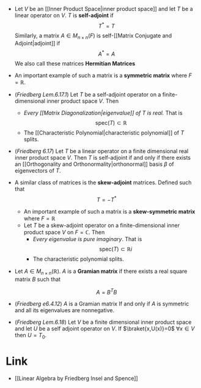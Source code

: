 * Let $V$ be an [[Inner Product Space|inner product space]] and let $T$ be a linear operator on $V$. $T$ is **self-adjoint** if 
  $$
  T^\ast = T
  $$
  Similarly, a matrix $A\in M_{n\times n}(F)$ is self-[[Matrix Conjugate and Adjoint|adjoint]] if 
  $$
  A^\ast = A
  $$
  We also call these matrices **Hermitian Matrices**

* An important example of such a matrix is a **symmetric matrix** where $F=\mathbb{R}$. 

* (*Friedberg Lem.6.17.1*) Let $T$ be a self-adjoint operator on a finite-dimensional inner product space $V$. Then
	* *Every [[Matrix Diagonalization|eigenvalue]] of $T$ is real.* That is 
	  $$
	  \text{spec}(T) \subset \mathbb{R}
	  $$
	* The [[Characteristic Polynomial|characteristic polynomial]] of $T$ splits.

* (*Friedberg 6.17*) Let $T$ be a linear operator on a finite dimensional real inner product space $V$. Then $T$ is self-adjoint if and only if there exists an [[Orthogonality and Orthonormality|orthonormal]] basis $\beta$ of eigenvectors of $T$. 

* A similar class of matrices is the **skew-adjoint** matrices. Defined such that
  $$
  T= -T^\ast 
  $$
	* An important example of such a matrix is a **skew-symmetric matrix** where $F=\mathbb{R}$
	* Let $T$ be a skew-adjoint operator on a finite-dimensional inner product space $V$ on $F=\mathbb{C}$. Then
		* *Every eigenvalue is pure imaginary*. That is
		  $$
		  \text{spec}(T) \subset \mathbb{R} i 
		  $$
		* The characteristic polynomial splits.

* Let $A\in M_{n\times n}(\mathbb{R})$. $A$ is a **Gramian matrix** if there exists a real square matrix $B$ such that
  
  $$
  A = B^TB
  $$
  

* (*Friedberg e6.4.12*) $A$ is a Gramian matrix If and only if $A$ is symmetric and all its eigenvalues are nonnegative. 

* (*Friedberg Lem.6.18*) Let $V$ be a finite dimensional inner product space and let $U$ be a self adjoint operator on $V$. If $\braket{x,U(x)}=0$ $\forall x\in V$ then $U=T_0$.



# Link
* [[Linear Algebra by Friedberg Insel and Spence]]